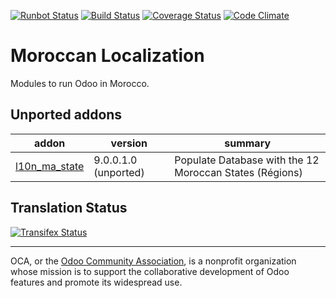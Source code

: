 [![Runbot Status](https://runbot.odoo-community.org/runbot/badge/flat/215/10.0.svg)](https://runbot.odoo-community.org/runbot/repo/github-com-oca-l10n-morocco-215)
[![Build Status](https://travis-ci.org/OCA/l10n-morocco.svg?branch=10.0)](https://travis-ci.org/OCA/l10n-morocco)
[![Coverage Status](https://coveralls.io/repos/OCA/l10n-morocco/badge.svg?branch=10.0&service=github)](https://coveralls.io/github/OCA/l10n-morocco?branch=10.0)
[![Code Climate](https://codeclimate.com/github/OCA/l10n-morocco/badges/gpa.svg)](https://codeclimate.com/github/OCA/l10n-morocco)

# Moroccan Localization 

Modules to run Odoo in Morocco.

[//]: # (addons)

Unported addons
---------------
addon | version | summary
--- | --- | ---
[l10n_ma_state](l10n_ma_state/) | 9.0.0.1.0 (unported) | Populate Database with the 12 Moroccan States (Régions)

[//]: # (end addons)

Translation Status
------------------
[![Transifex Status](https://www.transifex.com/projects/p/OCA-l10n-morocco-10-0/chart/image_png)](https://www.transifex.com/projects/p/OCA-l10n-morocco-10-0)

----

OCA, or the [Odoo Community Association](http://odoo-community.org/), is a nonprofit organization whose
mission is to support the collaborative development of Odoo features and
promote its widespread use.
